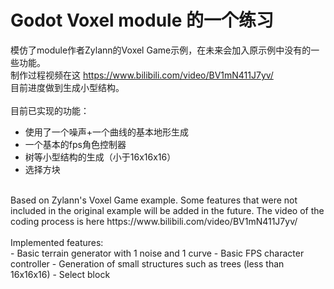 # Godot Voxel module 的一个练习
模仿了module作者Zylann的Voxel Game示例，在未来会加入原示例中没有的一些功能。<br/>
制作过程视频在这 https://www.bilibili.com/video/BV1mN411J7yv/<br/>
目前进度做到生成小型结构。<br/>
<br/>
目前已实现的功能：
- 使用了一个噪声+一个曲线的基本地形生成
- 一个基本的fps角色控制器
- 树等小型结构的生成（小于16x16x16）
- 选择方块
<br/>
Based on Zylann's Voxel Game example. Some features that were not included in the original example will be added in the future. The video of the coding process is here https://www.bilibili.com/video/BV1mN411J7yv/ <br/>
<br/>
Implemented features:<br/>
- Basic terrain generator with 1 noise and 1 curve
- Basic FPS character controller
- Generation of small structures such as trees (less than 16x16x16)
- Select block

